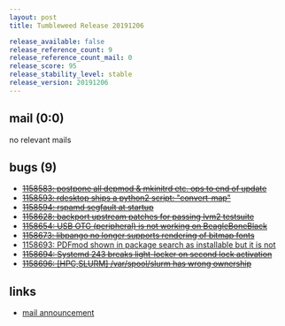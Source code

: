 ```yaml
---
layout: post
title: Tumbleweed Release 20191206

release_available: false
release_reference_count: 9
release_reference_count_mail: 0
release_score: 95
release_stability_level: stable
release_version: 20191206
---
```


## mail (0:0)

no relevant mails

## bugs (9)

<!--more-->

- ~~[1158583: postpone all depmod & mkinitrd etc. ops to end of update](https://bugzilla.opensuse.org/show_bug.cgi?id=1158583)~~
- ~~[1158593: rdesktop ships a python2 script: "convert-map"](https://bugzilla.opensuse.org/show_bug.cgi?id=1158593)~~
- ~~[1158594: rspamd segfault at startup](https://bugzilla.opensuse.org/show_bug.cgi?id=1158594)~~
- ~~[1158628: backport upstream patches for passing lvm2 testsuite](https://bugzilla.opensuse.org/show_bug.cgi?id=1158628)~~
- ~~[1158654: USB OTG (peripheral) is not working on BeagleBoneBlack](https://bugzilla.opensuse.org/show_bug.cgi?id=1158654)~~
- ~~[1158673: libpango no longer supports rendering of bitmap fonts](https://bugzilla.opensuse.org/show_bug.cgi?id=1158673)~~
- [1158693: PDFmod shown in package search as installable but it is not](https://bugzilla.opensuse.org/show_bug.cgi?id=1158693)
- ~~[1158694: Systemd 243 breaks light-locker on second lock activation](https://bugzilla.opensuse.org/show_bug.cgi?id=1158694)~~
- ~~[1158696: \[HPC,SLURM\] /var/spool/slurm has wrong ownership](https://bugzilla.opensuse.org/show_bug.cgi?id=1158696)~~



## links

- [mail announcement](https://lists.opensuse.org/opensuse-factory/2019-12/msg00055.html)
